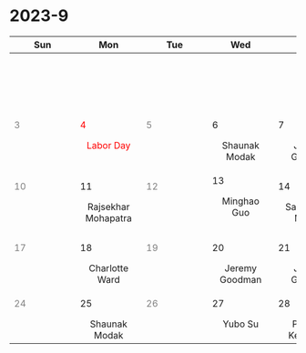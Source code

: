 # 2023-9

|<div style='width:100px'>Sun</div>|<div style='width:100px'>Mon</div>|<div style='width:100px'>Tue</div>|<div style='width:100px'>Wed</div>|<div style='width:100px'>Thu</div>|<div style='width:100px'>Fri</div>|<div style='width:100px'>Sat</div>|
|:-:|:-:|:-:|:-:|:-:|:-:|:-:|
|<br/><br/> |<br/><br/> |<br/><br/> |<br/><br/> |<br/><br/> |<p align='left'>1</p>Jeremy<br/> Goodman|<span style='color:gray'><p align='left'>2</p></span><br/><br/>|
|<span style='color:gray'><p align='left'>3</p></span><br/><br/>|<span style='color:red'><p align='left'>4</p></span><span style='color:red'>Labor Day</span><br/><br/>|<span style='color:gray'><p align='left'>5</p></span><br/><br/>|<p align='left'>6</p>Shaunak<br/> Modak|<p align='left'>7</p>Jenny<br/> Greene|<p align='left'>8</p>Michael<br/> Strauss|<span style='color:gray'><p align='left'>9</p></span><br/><br/>|
|<span style='color:gray'><p align='left'>10</p></span><br/><br/>|<p align='left'>11</p>Rajsekhar<br/> Mohapatra|<span style='color:gray'><p align='left'>12</p></span><br/><br/>|<p align='left'>13</p>Minghao Guo<br/><br/>|<p align='left'>14</p>Sanghyuk<br/> Moon|<p align='left'>15</p>Ivanna<br/> Escala|<span style='color:gray'><p align='left'>16</p></span><br/><br/>|
|<span style='color:gray'><p align='left'>17</p></span><br/><br/>|<p align='left'>18</p>Charlotte<br/> Ward|<span style='color:gray'><p align='left'>19</p></span><br/><br/>|<p align='left'>20</p>Jeremy<br/> Goodman|<p align='left'>21</p>Jenny<br/> Greene|<p align='left'>22</p>Michael<br/> Strauss|<span style='color:gray'><p align='left'>23</p></span><br/><br/>|
|<span style='color:gray'><p align='left'>24</p></span><br/><br/>|<p align='left'>25</p>Shaunak<br/> Modak|<span style='color:gray'><p align='left'>26</p></span><br/><br/>|<p align='left'>27</p>Yubo Su<br/><br/>|<p align='left'>28</p>Philipp<br/> Kempski|<p align='left'>29</p>Ankan Sur<br/><br/>|<span style='color:gray'><p align='left'>30</p></span><br/><br/>|
